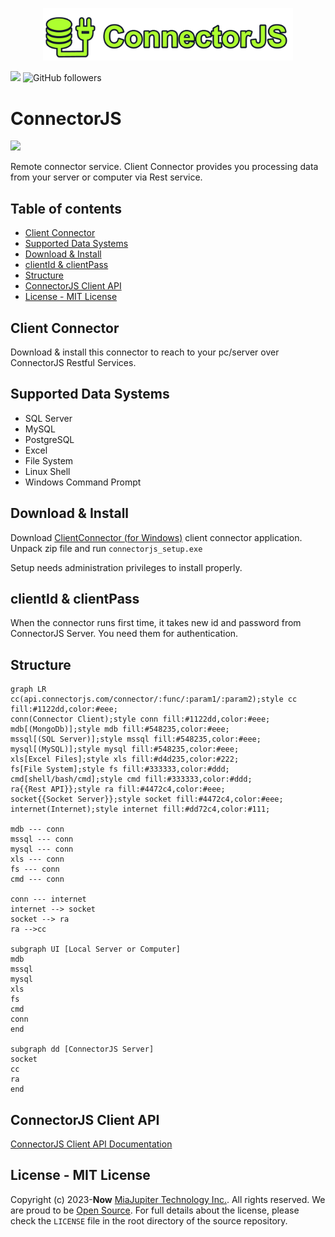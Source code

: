 <p align="center">
<a href="https://connectorjs.com" _target="blank">
<img src="https://github.com/connectorjs/.github/raw/main/images/connectorjs-logo.png"  width="400" />
</a>
</p>


[![](https://img.shields.io/badge/%F0%9F%8C%90%20Powered_by-miajupiter.com-blueviolet?style=flat&labelColor=%23323232)](https://miajupiter.com) ![GitHub followers](https://img.shields.io/github/followers/miajupiter?label=MiaJupiter&logo=github)


# ConnectorJS

[![](https://img.shields.io/badge/ConnectorJS%20Client%20API-Docs-chocolate?style=flat&logo=openapiinitiative&color=yellow)](https://docs.connectorjs.com/connector)

Remote connector service. Client Connector provides you processing data from your server or computer via Rest service.

## Table of contents
- [Client Connector](#client-connector)
- [Supported Data Systems](#supported-data-systems)
- [Download & Install](#download--install)
- [clientId & clientPass](#clientid--clientpass)
- [Structure](#structure)
- [ConnectorJS Client API](#connectorjs-client-api)
- [License - MIT License](#license---mit-license)

## Client Connector
Download & install this connector to reach to your pc/server over ConnectorJS Restful Services.

## Supported Data Systems
- SQL Server
- MySQL
- PostgreSQL
- Excel
- File System
- Linux Shell
- Windows Command Prompt

## Download & Install
Download [ClientConnector (for Windows)](https://github.com/connectorjs/connector-server) client connector application.
Unpack zip file and run `connectorjs_setup.exe`

Setup needs administration privileges to install properly.

## clientId & clientPass
When the connector runs first time, it takes new id and password from ConnectorJS Server. You need them for authentication.


## Structure

```mermaid
graph LR
cc(api.connectorjs.com/connector/:func/:param1/:param2);style cc fill:#1122dd,color:#eee;
conn(Connector Client);style conn fill:#1122dd,color:#eee;
mdb[(MongoDb)];style mdb fill:#548235,color:#eee;
mssql[(SQL Server)];style mssql fill:#548235,color:#eee;
mysql[(MySQL)];style mysql fill:#548235,color:#eee;
xls[Excel Files];style xls fill:#d4d235,color:#222;
fs[File System];style fs fill:#333333,color:#ddd;
cmd[shell/bash/cmd];style cmd fill:#333333,color:#ddd;
ra{{Rest API}};style ra fill:#4472c4,color:#eee;
socket{{Socket Server}};style socket fill:#4472c4,color:#eee;
internet(Internet);style internet fill:#dd72c4,color:#111;

mdb --- conn
mssql --- conn
mysql --- conn
xls --- conn
fs --- conn
cmd --- conn

conn --- internet
internet --> socket
socket --> ra
ra -->cc

subgraph UI [Local Server or Computer]
mdb
mssql
mysql
xls
fs
cmd
conn
end

subgraph dd [ConnectorJS Server]
socket
cc
ra
end

```

## ConnectorJS Client API

[ConnectorJS Client API Documentation](https://docs.connectorjs.com/connector/)


## License - MIT License

Copyright (c) 2023-**Now** [MiaJupiter Technology Inc.](https://miajupiter.com). All rights reserved. We are proud to be [Open Source](https://opensource.org). For full details about the license, please check the `LICENSE` file in the root directory of the source repository.
